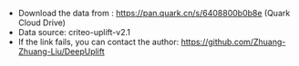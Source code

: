 - Download the data from : https://pan.quark.cn/s/6408800b0b8e (Quark Cloud Drive)
- Data source: criteo-uplift-v2.1
- If the link fails, you can contact the author: https://github.com/Zhuang-Zhuang-Liu/DeepUplift
